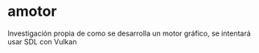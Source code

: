 # amotor
Investigación propia de como se desarrolla un motor gráfico, se intentará usar SDL con Vulkan
